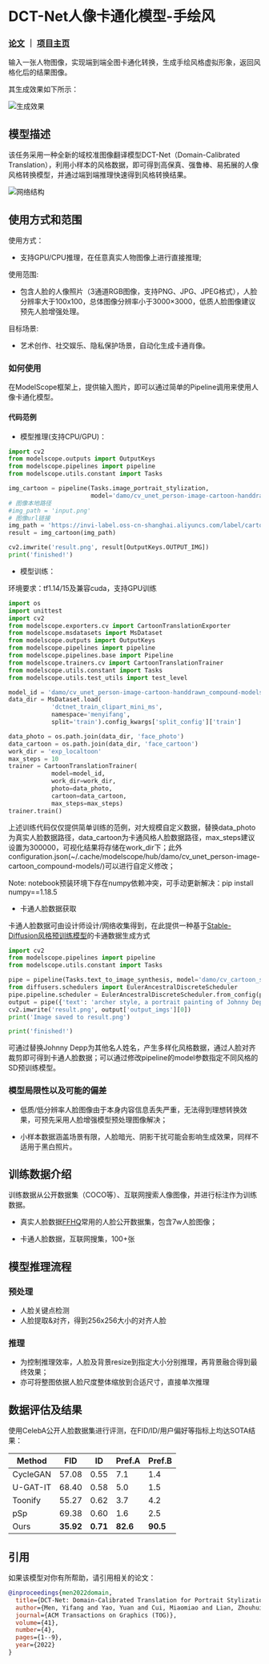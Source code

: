 
# DCT-Net人像卡通化模型-手绘风

### [论文](https://arxiv.org/abs/2207.02426) ｜ [项目主页](https://menyifang.github.io/projects/DCTNet/DCTNet.html)

输入一张人物图像，实现端到端全图卡通化转换，生成手绘风格虚拟形象，返回风格化后的结果图像。

其生成效果如下所示：

![生成效果](description/demo.gif)



## 模型描述

该任务采用一种全新的域校准图像翻译模型DCT-Net（Domain-Calibrated Translation），利用小样本的风格数据，即可得到高保真、强鲁棒、易拓展的人像风格转换模型，并通过端到端推理快速得到风格转换结果。

![网络结构](description/network.png)


## 使用方式和范围

使用方式：
- 支持GPU/CPU推理，在任意真实人物图像上进行直接推理;

使用范围:
- 包含人脸的人像照片（3通道RGB图像，支持PNG、JPG、JPEG格式），人脸分辨率大于100x100，总体图像分辨率小于3000×3000，低质人脸图像建议预先人脸增强处理。

目标场景:
- 艺术创作、社交娱乐、隐私保护场景，自动化生成卡通肖像。

### 如何使用

在ModelScope框架上，提供输入图片，即可以通过简单的Pipeline调用来使用人像卡通化模型。


#### 代码范例

- 模型推理(支持CPU/GPU)：

```python
import cv2
from modelscope.outputs import OutputKeys
from modelscope.pipelines import pipeline
from modelscope.utils.constant import Tasks

img_cartoon = pipeline(Tasks.image_portrait_stylization, 
                       model='damo/cv_unet_person-image-cartoon-handdrawn_compound-models')
# 图像本地路径
#img_path = 'input.png'
# 图像url链接
img_path = 'https://invi-label.oss-cn-shanghai.aliyuncs.com/label/cartoon/image_cartoon.png'
result = img_cartoon(img_path)

cv2.imwrite('result.png', result[OutputKeys.OUTPUT_IMG])
print('finished!')
```

- 模型训练：

环境要求：tf1.14/15及兼容cuda，支持GPU训练

```python
import os
import unittest
import cv2
from modelscope.exporters.cv import CartoonTranslationExporter
from modelscope.msdatasets import MsDataset
from modelscope.outputs import OutputKeys
from modelscope.pipelines import pipeline
from modelscope.pipelines.base import Pipeline
from modelscope.trainers.cv import CartoonTranslationTrainer
from modelscope.utils.constant import Tasks
from modelscope.utils.test_utils import test_level

model_id = 'damo/cv_unet_person-image-cartoon-handdrawn_compound-models'
data_dir = MsDataset.load(
            'dctnet_train_clipart_mini_ms',
            namespace='menyifang',
            split='train').config_kwargs['split_config']['train']

data_photo = os.path.join(data_dir, 'face_photo')
data_cartoon = os.path.join(data_dir, 'face_cartoon')
work_dir = 'exp_localtoon'
max_steps = 10
trainer = CartoonTranslationTrainer(
            model=model_id,
            work_dir=work_dir,
            photo=data_photo,
            cartoon=data_cartoon,
            max_steps=max_steps)
trainer.train()
```

上述训练代码仅仅提供简单训练的范例，对大规模自定义数据，替换data_photo为真实人脸数据路径，data_cartoon为卡通风格人脸数据路径，max_steps建议设置为300000，可视化结果将存储在work_dir下；此外configuration.json(~/.cache/modelscope/hub/damo/cv_unet_person-image-cartoon_compound-models/)可以进行自定义修改；

Note: notebook预装环境下存在numpy依赖冲突，可手动更新解决：pip install numpy==1.18.5


- 卡通人脸数据获取

卡通人脸数据可由设计师设计/网络收集得到，在此提供一种基于[Stable-Diffusion风格预训练模型](https://modelscope.cn/models/damo/cv_cartoon_stable_diffusion_design/summary)的卡通数据生成方式

```python
import cv2
from modelscope.pipelines import pipeline
from modelscope.utils.constant import Tasks

pipe = pipeline(Tasks.text_to_image_synthesis, model='damo/cv_cartoon_stable_diffusion_clipart', model_revision='v1.0.0')
from diffusers.schedulers import EulerAncestralDiscreteScheduler
pipe.pipeline.scheduler = EulerAncestralDiscreteScheduler.from_config(pipe.pipeline.scheduler.config)
output = pipe({'text': 'archer style, a portrait painting of Johnny Depp'})
cv2.imwrite('result.png', output['output_imgs'][0])
print('Image saved to result.png')

print('finished!')
```
可通过替换Johnny Depp为其他名人姓名，产生多样化风格数据，通过人脸对齐裁剪即可得到卡通人脸数据；可以通过修改pipeline的model参数指定不同风格的SD预训练模型。


### 模型局限性以及可能的偏差

- 低质/低分辨率人脸图像由于本身内容信息丢失严重，无法得到理想转换效果，可预先采用人脸增强模型预处理图像解决；

- 小样本数据涵盖场景有限，人脸暗光、阴影干扰可能会影响生成效果，同样不适用于黑白照片。

## 训练数据介绍

训练数据从公开数据集（COCO等）、互联网搜索人像图像，并进行标注作为训练数据。

- 真实人脸数据[FFHQ](https://github.com/NVlabs/ffhq-dataset)常用的人脸公开数据集，包含7w人脸图像；

- 卡通人脸数据，互联网搜集，100+张

## 模型推理流程

### 预处理

- 人脸关键点检测
- 人脸提取&对齐，得到256x256大小的对齐人脸

### 推理

- 为控制推理效率，人脸及背景resize到指定大小分别推理，再背景融合得到最终效果；
- 亦可将整图依据人脸尺度整体缩放到合适尺寸，直接单次推理

## 数据评估及结果

使用CelebA公开人脸数据集进行评测，在FID/ID/用户偏好等指标上均达SOTA结果：

| Method | FID | ID | Pref.A | Pref.B | 
| ------------ | ------------ | ------------ | ------------ | ------------ |
| CycleGAN | 57.08 | 0.55 | 7.1 | 1.4 | 
| U-GAT-IT | 68.40 | 0.58 | 5.0 | 1.5 | 
| Toonify | 55.27 | 0.62 | 3.7 | 4.2 | 
| pSp | 69.38 | 0.60 | 1.6 | 2.5 |
| Ours | **35.92** | **0.71** | **82.6** | **90.5** |


## 引用
如果该模型对你有所帮助，请引用相关的论文：

```BibTeX
@inproceedings{men2022domain,
  title={DCT-Net: Domain-Calibrated Translation for Portrait Stylization},
  author={Men, Yifang and Yao, Yuan and Cui, Miaomiao and Lian, Zhouhui and Xie, Xuansong},
  journal={ACM Transactions on Graphics (TOG)},
  volume={41},
  number={4},
  pages={1--9},
  year={2022}
}
```
